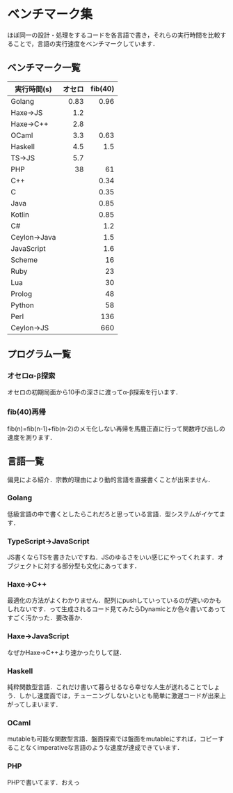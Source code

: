 # ベンチマーク集

ほぼ同一の設計・処理をするコードを各言語で書き，それらの実行時間を比較することで，言語の実行速度をベンチマークしています．

## ベンチマーク一覧

| 実行時間(s) | オセロ | fib(40) |
| --- | ----: | ---: |
| Golang | 0.83 | 0.96 |
| Haxe→JS | 1.2 | |
| Haxe→C++ | 2.8 | |
| OCaml | 3.3 | 0.63 |
| Haskell | 4.5 | 1.5 |
| TS→JS | 5.7 | |
| PHP | 38 | 61 |
| C++ | | 0.34 |
| C | | 0.35 |
| Java | | 0.85 |
| Kotlin | | 0.85 |
| C# | | 1.2 |
| Ceylon→Java | | 1.5 |
| JavaScript | | 1.6 |
| Scheme | | 16 |
| Ruby | | 23 |
| Lua | | 30 |
| Prolog | | 48 |
| Python | | 58 |
| Perl | | 136 |
| Ceylon→JS | | 660 |


## プログラム一覧
### オセロα-β探索
オセロの初期局面から10手の深さに渡ってα-β探索を行います．

### fib(40)再帰
fib(n)=fib(n-1)+fib(n-2)のメモ化しない再帰を馬鹿正直に行って関数呼び出しの速度を測ります．

## 言語一覧
偏見による紹介．宗教的理由により動的言語を直接書くことが出来ません．

### Golang
低級言語の中で書くとしたらこれだろと思っている言語．型システムがイケてます．

### TypeScript→JavaScript
JS書くならTSを書きたいですね．JSのゆるさをいい感じにやってくれます．オブジェクトに対する部分型も文化にあってます．

### Haxe→C++
最適化の方法がよくわかりません．配列にpushしていっているのが遅いのかもしれないです．って生成されるコード見てみたらDynamicとか色々書いてあってすごく汚かった．要改善か．

### Haxe→JavaScript
なぜかHaxe→C++より速かったりして謎．

### Haskell
純粋関数型言語．これだけ書いて暮らせるなら幸せな人生が送れることでしょう．しかし速度面では，チューニングしないといとも簡単に激遅コードが出来上がってしまいます．

### OCaml
mutableも可能な関数型言語．盤面探索では盤面をmutableにすれば，コピーすることなくimperativeな言語のような速度が達成できています．

### PHP
PHPで書いてます．おえっ

